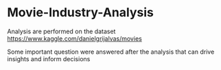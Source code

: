 # Movie-Industry-Analysis

Analysis are performed on the dataset https://www.kaggle.com/danielgrijalvas/movies

Some important question were answered after the analysis that can drive insights and inform decisions
